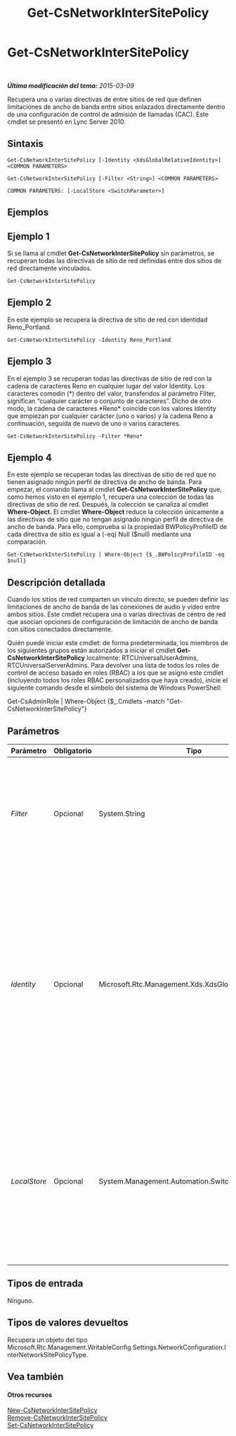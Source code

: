 ﻿---
title: Get-CsNetworkInterSitePolicy
TOCTitle: Get-CsNetworkInterSitePolicy
ms:assetid: a4a64048-f8d7-483a-9565-0c6f3b0937b7
ms:mtpsurl: https://technet.microsoft.com/es-es/library/Gg412769(v=OCS.15)
ms:contentKeyID: 48276187
ms.date: 01/07/2017
mtps_version: v=OCS.15
ms.translationtype: HT
---

# Get-CsNetworkInterSitePolicy

 

_**Última modificación del tema:** 2015-03-09_

Recupera una o varias directivas de entre sitios de red que definen limitaciones de ancho de banda entre sitios enlazados directamente dentro de una configuración de control de admisión de llamadas (CAC). Este cmdlet se presentó en Lync Server 2010.

## Sintaxis

    Get-CsNetworkInterSitePolicy [-Identity <XdsGlobalRelativeIdentity>] <COMMON PARAMETERS>

    Get-CsNetworkInterSitePolicy [-Filter <String>] <COMMON PARAMETERS>

    COMMON PARAMETERS: [-LocalStore <SwitchParameter>]

## Ejemplos

## Ejemplo 1

Si se llama al cmdlet **Get-CsNetworkInterSitePolicy** sin parámetros, se recuperan todas las directivas de sitio de red definidas entre dos sitios de red directamente vinculados.

    Get-CsNetworkInterSitePolicy

## Ejemplo 2

En este ejemplo se recupera la directiva de sitio de red con identidad Reno\_Portland.

    Get-CsNetworkInterSitePolicy -Identity Reno_Portland

## Ejemplo 3

En el ejemplo 3 se recuperan todas las directivas de sitio de red con la cadena de caracteres Reno en cualquier lugar del valor Identity. Los caracteres comodín (\*) dentro del valor, transferidos al parámetro Filter, significan “cualquier carácter o conjunto de caracteres”. Dicho de otro modo, la cadena de caracteres \*Reno\* coincide con los valores Identity que empiezan por cualquier carácter (uno o varios) y la cadena Reno a continuación, seguida de nuevo de uno o varios caracteres.

    Get-CsNetworkInterSitePolicy -Filter *Reno*

## Ejemplo 4

En este ejemplo se recuperan todas las directivas de sitio de red que no tienen asignado ningún perfil de directiva de ancho de banda. Para empezar, el comando llama al cmdlet **Get-CsNetworkInterSitePolicy** que, como hemos visto en el ejemplo 1, recupera una colección de todas las directivas de sitio de red. Después, la colección se canaliza al cmdlet **Where-Object**. El cmdlet **Where-Object** reduce la colección únicamente a las directivas de sitio que no tengan asignado ningún perfil de directiva de ancho de banda. Para ello, comprueba si la propiedad BWPolicyProfileID de cada directiva de sitio es igual a (-eq) Null ($null) mediante una comparación.

    Get-CsNetworkInterSitePolicy | Where-Object {$_.BWPolicyProfileID -eq $null}

## Descripción detallada

Cuando los sitios de red comparten un vínculo directo, se pueden definir las limitaciones de ancho de banda de las conexiones de audio y vídeo entre ambos sitios. Este cmdlet recupera una o varias directivas de centro de red que asocian opciones de configuración de limitación de ancho de banda con sitios conectados directamente.

Quién puede iniciar este cmdlet: de forma predeterminada, los miembros de los siguientes grupos están autorizados a iniciar el cmdlet **Get-CsNetworkInterSitePolicy** localmente: RTCUniversalUserAdmins, RTCUniversalServerAdmins. Para devolver una lista de todos los roles de control de acceso basado en roles (RBAC) a los que se asignó este cmdlet (incluyendo todos los roles RBAC personalizados que haya creado), inicie el siguiente comando desde el símbolo del sistema de Windows PowerShell:

Get-CsAdminRole | Where-Object {$\_.Cmdlets –match "Get-CsNetworkInterSitePolicy"}

## Parámetros


<table>
<colgroup>
<col style="width: 25%" />
<col style="width: 25%" />
<col style="width: 25%" />
<col style="width: 25%" />
</colgroup>
<thead>
<tr class="header">
<th>Parámetro</th>
<th>Obligatorio</th>
<th>Tipo</th>
<th>Descripción</th>
</tr>
</thead>
<tbody>
<tr class="odd">
<td><p><em>Filter</em></p></td>
<td><p>Opcional</p></td>
<td><p>System.String</p></td>
<td><p>Cadena que contiene caracteres comodín para buscar directivas con valores de identidad que coincidan con la cadena comodín.</p></td>
</tr>
<tr class="even">
<td><p><em>Identity</em></p></td>
<td><p>Opcional</p></td>
<td><p>Microsoft.Rtc.Management.Xds.XdsGlobalRelativeIdentity</p></td>
<td><p>Identificador único de la directiva de sitio de red que se desea recuperar. Dado que las directivas de sitios de red se crean únicamente en el ámbito global, este identificador no necesita especificar el ámbito. Por el contrario, contiene una cadena que consiste en un nombre único que identifica la directiva.</p></td>
</tr>
<tr class="odd">
<td><p><em>LocalStore</em></p></td>
<td><p>Opcional</p></td>
<td><p>System.Management.Automation.SwitchParameter</p></td>
<td><p>Recupera la información de la directiva de entre sitios de red de la réplica local de Almacén de administración central en lugar de hacerlo directamente de Almacén de administración central.</p></td>
</tr>
</tbody>
</table>


## Tipos de entrada

Ninguno.

## Tipos de valores devueltos

Recupera un objeto del tipo Microsoft.Rtc.Management.WritableConfig.Settings.NetworkConfiguration.InterNetworkSitePolicyType.

## Vea también

#### Otros recursos

[New-CsNetworkInterSitePolicy](new-csnetworkintersitepolicy.md)  
[Remove-CsNetworkInterSitePolicy](remove-csnetworkintersitepolicy.md)  
[Set-CsNetworkInterSitePolicy](set-csnetworkintersitepolicy.md)

